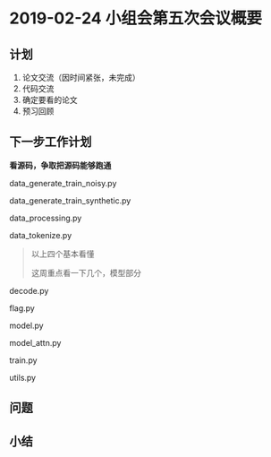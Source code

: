 # 2019-02-24 小组会第五次会议概要

## 计划

1. 论文交流（因时间紧张，未完成）
2. 代码交流
3. 确定要看的论文
4. 预习回顾



## 下一步工作计划

**看源码，争取把源码能够跑通**

data_generate_train_noisy.py

data_generate_train_synthetic.py

data_processing.py

data_tokenize.py

> 以上四个基本看懂
>
> 这周重点看一下几个，模型部分

decode.py

flag.py

model.py

model_attn.py

train.py

utils.py

## 问题



## 小结







